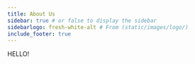 ```yaml
---
title: About Us
sidebar: true # or false to display the sidebar
sidebarlogo: fresh-white-alt # From (static/images/logo/)
include_footer: true
---
```


HELLO!